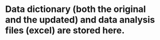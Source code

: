 # Data dictionary (both the original and the updated) and data analysis files (excel) are stored here. 